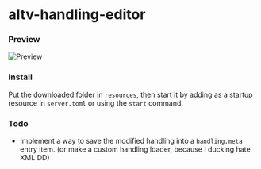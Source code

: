 # altv-handling-editor

### Preview

<img src="https://i.imgur.com/UAVbDMb.png" alt="Preview" />

### Install
Put the downloaded folder in `resources`, then start it by adding as a startup resource in `server.toml` or using the `start` command.

### Todo
- Implement a way to save the modified handling into a `handling.meta` entry item. (or make a custom handling loader, because I ducking hate XML:DD)
